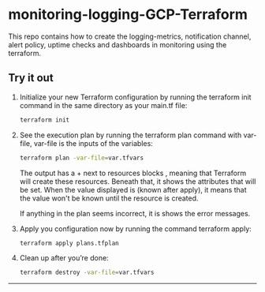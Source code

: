 # monitoring-logging-GCP-Terraform
This repo contains how to create the logging-metrics, notification channel, alert policy, uptime checks and dashboards in monitoring using the terraform.

## Try it out

1. Initialize your new Terraform configuration by running the terraform init command in the same directory as your main.tf file:

    ```sh
    terraform init
    ```
1. See the execution plan by running the terraform plan command with var-file, var-file is the inputs of the variables:

    ```sh
    terraform plan -var-file=var.tfvars 
    ```
    The output has a + next to resources blocks , meaning that Terraform will create these resources. Beneath that, it shows the attributes that will be set. When the value displayed is (known after 
    apply), it means that the value won't be known until the resource is created.

    If anything in the plan seems incorrect, it is shows the error messages.

1. Apply you configuration now by running the command terraform apply:

    ```sh
    terraform apply plans.tfplan
    ```

1. Clean up after you’re done:

    ```sh
    terraform destroy -var-file=var.tfvars 
    ```

----


